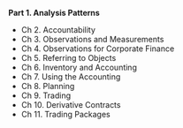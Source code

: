 __Part 1. Analysis Patterns__

* Ch  2. Accountability
* Ch  3. Observations and Measurements
* Ch  4. Observations for Corporate Finance
* Ch  5. Referring to Objects
* Ch  6. Inventory and Accounting
* Ch  7. Using the Accounting
* Ch  8. Planning
* Ch  9. Trading
* Ch 10. Derivative Contracts
* Ch 11. Trading Packages